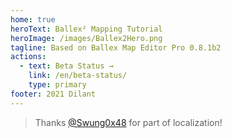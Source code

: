 ```yaml
---
home: true
heroText: Ballex² Mapping Tutorial
heroImage: /images/Ballex2Hero.png
tagline: Based on Ballex Map Editor Pro 0.8.1b2
actions:
  - text: Beta Status →
    link: /en/beta-status/
    type: primary
footer: 2021 Dilant
---
```


> Thanks [@Swung0x48](https://github.com/Swung0x48) for part of localization!

